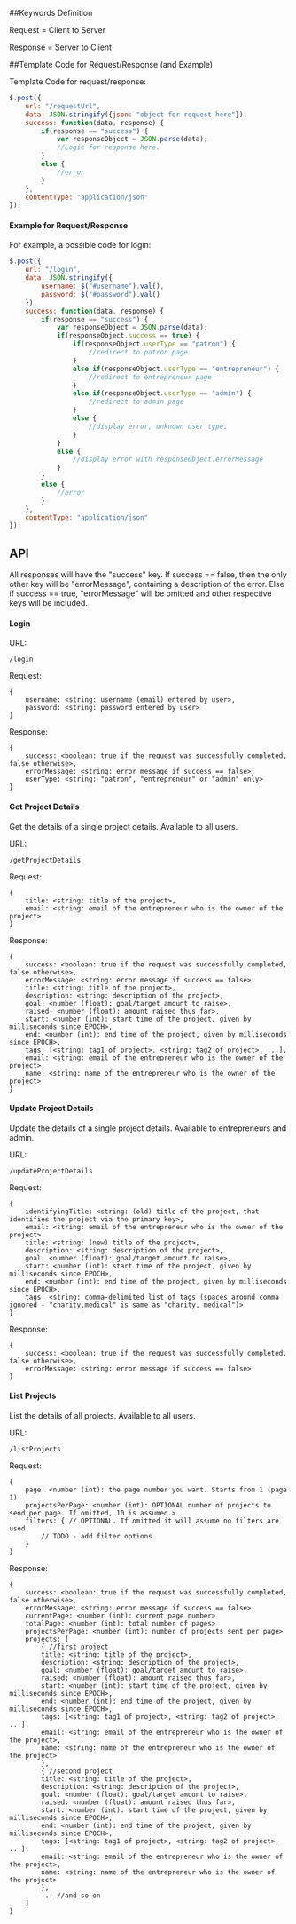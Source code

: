 ##Keywords Definition

Request = Client to Server

Response = Server to Client

##Template Code for Request/Response (and Example)

Template Code for request/response:

```javascript
$.post({
	url: "/requestUrl",
	data: JSON.stringify({json: "object for request here"}),
	success: function(data, response) {
		if(response == "success") {
			var responseObject = JSON.parse(data);
			//Logic for response here.
		}
		else {
			//error
		}
	},
	contentType: "application/json"
});
```

#### Example for Request/Response

For example, a possible code for login:

```javascript
$.post({
	url: "/login",
	data: JSON.stringify({
		username: $("#username").val(),
		password: $("#password").val()
	}),
	success: function(data, response) {
		if(response == "success") {
			var responseObject = JSON.parse(data);
			if(responseObject.success == true) {
				if(responseObject.userType == "patron") {
					//redirect to patron page
				}
				else if(responseObject.userType == "entrepreneur") {
					//redirect to entrepreneur page
				}
				else if(responseObject.userType == "admin") {
					//redirect to admin page
				}
				else {
					//display error, unknown user type.
				}
			}
			else {
				//display error with responseObject.errorMessage
			}
		}
		else {
			//error
		}
	},
	contentType: "application/json"
});
```

## API

All responses will have the "success" key. If success == false, then the only other key
will be "errorMessage", containing a description of the error. Else if success == true,
"errorMessage" will be omitted and other respective keys will be included.

#### Login
URL:
```
/login
```

Request:
```
{
	username: <string: username (email) entered by user>,
	password: <string: password entered by user>
}
```

Response:
```
{
	success: <boolean: true if the request was successfully completed, false otherwise>,
	errorMessage: <string: error message if success == false>,
	userType: <string: "patron", "entrepreneur" or "admin" only>
}
```

#### Get Project Details
Get the details of a single project details. Available to all users.

URL:
```
/getProjectDetails
```

Request:
```
{
	title: <string: title of the project>,
	email: <string: email of the entrepreneur who is the owner of the project>
}
```

Response:
```
{
	success: <boolean: true if the request was successfully completed, false otherwise>,
	errorMessage: <string: error message if success == false>,
	title: <string: title of the project>,
	description: <string: description of the project>,
	goal: <number (float): goal/target amount to raise>,
	raised: <number (float): amount raised thus far>,
	start: <number (int): start time of the project, given by milliseconds since EPOCH>,
	end: <number (int): end time of the project, given by milliseconds since EPOCH>,
	tags: [<string: tag1 of project>, <string: tag2 of project>, ...],
	email: <string: email of the entrepreneur who is the owner of the project>,
	name: <string: name of the entrepreneur who is the owner of the project>	
}
```

#### Update Project Details
Update the details of a single project details. Available to entrepreneurs and admin.

URL:
```
/updateProjectDetails
```

Request:
```
{
	identifyingTitle: <string: (old) title of the project, that identifies the project via the primary key>,
	email: <string: email of the entrepreneur who is the owner of the project>
	title: <string: (new) title of the project>,
	description: <string: description of the project>,
	goal: <number (float): goal/target amount to raise>,
	start: <number (int): start time of the project, given by milliseconds since EPOCH>,
	end: <number (int): end time of the project, given by milliseconds since EPOCH>,
	tags: <string: comma-delimited list of tags (spaces around comma ignored - "charity,medical" is same as "charity, medical")>
}
```

Response:
```
{
	success: <boolean: true if the request was successfully completed, false otherwise>,
	errorMessage: <string: error message if success == false>
}
```

#### List Projects
List the details of all projects. Available to all users.

URL:
```
/listProjects
```

Request:
```
{
	page: <number (int): the page number you want. Starts from 1 (page 1).
	projectsPerPage: <number (int): OPTIONAL number of projects to send per page. If omitted, 10 is assumed.>
	filters: { // OPTIONAL. If omitted it will assume no filters are used.
		// TODO - add filter options
	}
}
```

Response:
```
{
	success: <boolean: true if the request was successfully completed, false otherwise>,
	errorMessage: <string: error message if success == false>,
	currentPage: <number (int): current page number>
	totalPage: <number (int): total number of pages>
	projectsPerPage: <number (int): number of projects sent per page>
	projects: [
		{ //first project
		title: <string: title of the project>,
		description: <string: description of the project>,
		goal: <number (float): goal/target amount to raise>,
		raised: <number (float): amount raised thus far>,
		start: <number (int): start time of the project, given by milliseconds since EPOCH>,
		end: <number (int): end time of the project, given by milliseconds since EPOCH>,
		tags: [<string: tag1 of project>, <string: tag2 of project>, ...],
		email: <string: email of the entrepreneur who is the owner of the project>,
		name: <string: name of the entrepreneur who is the owner of the project>
		},
		{ //second project
		title: <string: title of the project>,
		description: <string: description of the project>,
		goal: <number (float): goal/target amount to raise>,
		raised: <number (float): amount raised thus far>,
		start: <number (int): start time of the project, given by milliseconds since EPOCH>,
		end: <number (int): end time of the project, given by milliseconds since EPOCH>,
		tags: [<string: tag1 of project>, <string: tag2 of project>, ...],
		email: <string: email of the entrepreneur who is the owner of the project>,
		name: <string: name of the entrepreneur who is the owner of the project>
		},
		... //and so on
	]
}
```
